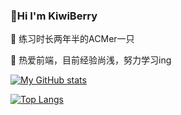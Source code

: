 ### 👋Hi I'm KiwiBerry

🌱 练习时长两年半的ACMer一只

🌱 热爱前端，目前经验尚浅，努力学习ing

[![My GitHub stats](https://github-readme-stats.vercel.app/api?username=Ki-Wi-Berry&show_icons=true&theme=radical&count_private=true)](https://github.com/anuraghazra/github-readme-stats)

[![Top Langs](https://github-readme-stats.vercel.app/api/top-langs/?username=Ki-Wi-Berry&layout=compact)](https://github.com/anuraghazra/github-readme-stats)
